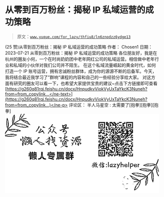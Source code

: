 # 从零到百万粉丝：揭秘 IP 私域运营的成功策略

> 原文：[`www.yuque.com/for_lazy/thfiu8/ln6znodzz6ydge13`](https://www.yuque.com/for_lazy/thfiu8/ln6znodzz6ydge13)

<ne-h2 id="a29243ab" data-lake-id="a29243ab"><ne-heading-ext><ne-heading-anchor></ne-heading-anchor><ne-heading-fold></ne-heading-fold></ne-heading-ext><ne-heading-content><ne-text id="u59171a09">(25 赞)从零到百万粉丝：揭秘 IP 私域运营的成功策略</ne-text></ne-heading-content></ne-h2> <ne-p id="ua5c7d6d6" data-lake-id="ua5c7d6d6"><ne-text id="u8710e766">作者： Chosen1</ne-text></ne-p> <ne-p id="uc9d6ed70" data-lake-id="uc9d6ed70"><ne-text id="u47cb4829">日期：2023-07-21</ne-text></ne-p> <ne-p id="u7792c517" data-lake-id="u7792c517"><ne-text id="uafbff2a0">从零到百万粉丝：揭秘 IP 私域运营的成功策略</ne-text></ne-p> <ne-p id="u8fd5704b" data-lake-id="u8fd5704b"><ne-text id="u06141f93">各位朋友好，我是在杭州的圈友小何，一个在时尚奶奶团中老年网红公司的私域运营。相信做中老年行业和私域的小伙伴对我们公司并不陌生。</ne-text></ne-p> <ne-p id="udd80df58" data-lake-id="udd80df58"><ne-text id="u20ba6eb1">在这个私域流量崛起的黄金时代，如何打造一个 IP 账号运营，拥有忠诚粉丝群体，成为你的源源不断的后备军。今天，我将结合最近我学习了”群响“课程的内容和自己的一些经验分享给大家。</ne-text></ne-p> <ne-p id="u7649e4ea" data-lake-id="u7649e4ea"><ne-text id="u21aad95c">对这方面有研究的圈友可以看一下，也希望大家提供宝贵的建议~点击下方链接即可查看</ne-text></ne-p> <ne-p id="u524dbee8" data-lake-id="u524dbee8">[<ne-text id="u371c84c6">https://g260q81rqj.feishu.cn/docx/HnpudkvViokVyUxTaYkcK3Nuneh?from=from_copylink...</ne-text>](https://g260q81rqj.feishu.cn/docx/HnpudkvViokVyUxTaYkcK3Nuneh?from=from_copylink...)</ne-p> <ne-hole id="u1d39bba4" data-lake-id="u1d39bba4"><ne-card data-card-name="hr" data-card-type="block" id="ScRC9" data-event-boundary="card"><ne-p id="ue69d8aef" data-lake-id="ue69d8aef"><ne-text id="uc7de8d78">评论区：</ne-text></ne-p> <ne-p id="u87b1dacc" data-lake-id="u87b1dacc"><ne-text id="u5bece064">半人马星空 : 太需要了[抱拳][抱拳][抱拳]</ne-text></ne-p> <ne-p id="u38d1f8b6" data-lake-id="u38d1f8b6"><ne-card data-card-name="image" data-card-type="inline" id="TKb1Z" data-event-boundary="card">![](img/894d30a529e7c37bcd3392323c99941c.png)  <ne-hole id="uf30defd6" data-lake-id="uf30defd6"><ne-card data-card-name="hr" data-card-type="block" id="jIIpu" data-event-boundary="card"></ne-card></ne-hole></ne-card></ne-p></ne-card></ne-hole>